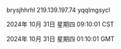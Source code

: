 brysjhhrhl 219.139.197.74 yqqlmgsycl

2024年 10月 31日 星期四 09:10:01 CST

2024年 10月 31日 星期四 01:10:01 GMT
